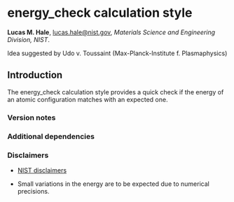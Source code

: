 # energy_check calculation style

**Lucas M. Hale**, [lucas.hale@nist.gov](mailto:lucas.hale@nist.gov?Subject=ipr-demo), *Materials Science and Engineering Division, NIST*.

Idea suggested by Udo v. Toussaint (Max-Planck-Institute f. Plasmaphysics)

## Introduction

The energy_check calculation style provides a quick check if the energy of an atomic configuration matches with an expected one.

### Version notes

### Additional dependencies

### Disclaimers

- [NIST disclaimers](http://www.nist.gov/public_affairs/disclaimer.cfm)

- Small variations in the energy are to be expected due to numerical precisions. 
